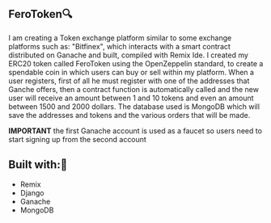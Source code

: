 ## FeroToken🔍
I am creating a Token exchange platform similar to some exchange platforms such as: "Bitfinex", which interacts with a smart contract distributed on Ganache and built, compiled with Remix Ide.
I created my ERC20 token called FeroToken using the OpenZeppelin standard, to create a spendable coin in which users can buy or sell within my platform.
When a user registers, first of all he must register with one of the addresses that Ganche offers, then a contract function is automatically called and the new user will receive an amount between 1 and 10 tokens and even an amount between 1500 and 2000 dollars.
The database used is MongoDB which will save the addresses and tokens and the various orders that will be made.

**IMPORTANT**
 the first Ganache account is used as a faucet
so users need to start signing up from the second account

## Built with:🔗
* Remix
* Django
* Ganache
* MongoDB